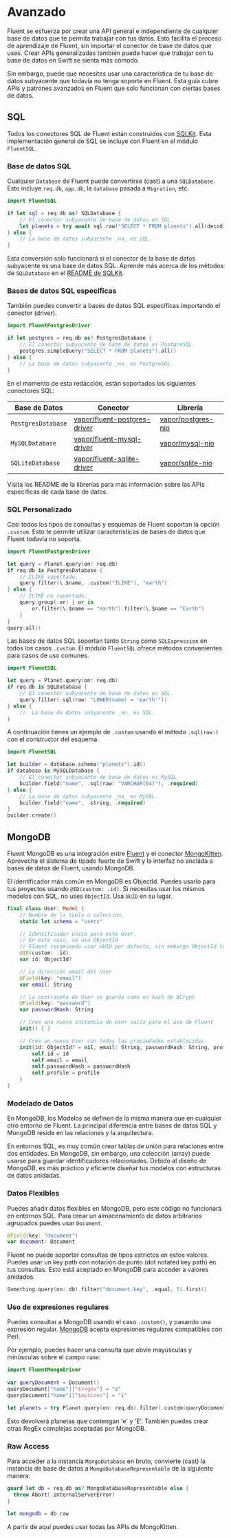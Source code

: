 # Avanzado

Fluent se esfuerza por crear una API general e independiente de cualquier base de datos que te permita trabajar con tus datos. Esto facilita el proceso de aprendizaje de Fluent, sin importar el conector de base de datos que uses. Crear APIs generalizadas también puede hacer que trabajar con tu base de datos en Swift se sienta más cómodo. 

Sin embargo, puede que necesites usar una característica de tu base de datos subyacente que todavía no tenga soporte en Fluent. Esta guía cubre APIs y patrones avanzados en Fluent que solo funcionan con ciertas bases de datos.

## SQL

Todos los conectores SQL de Fluent están construidos con [SQLKit](https://github.com/vapor/sql-kit). Esta implementación general de SQL se incluye con Fluent en el módulo `FluentSQL`.

### Base de datos SQL

Cualquier `Database` de Fluent puede convertirse (cast) a una `SQLDatabase`. Esto incluye `req.db`, `app.db`, la `database` pasada a `Migration`, etc. 

```swift
import FluentSQL

if let sql = req.db as? SQLDatabase {
    // El conector subyacente de base de datos es SQL.
    let planets = try await sql.raw("SELECT * FROM planets").all(decoding: Planet.self)
} else {
    // La base de datos subyacente _no_ es SQL.
}
```

Esta conversión solo funcionará si el conector de la base de datos subyacente es una base de datos SQL. Aprende más acerca de los métodos de `SQLDatabase` en el [README de SQLKit](https://github.com/vapor/sql-kit).

### Bases de datos SQL específicas

También puedes convertir a bases de datos SQL específicas importando el conector (driver). 

```swift
import FluentPostgresDriver

if let postgres = req.db as? PostgresDatabase {
    // El conector subyacente de base de datos es PostgreSQL.
    postgres.simpleQuery("SELECT * FROM planets").all()
} else {
    // La base de datos subyacente _no_ es PostgreSQL.
}
```

En el momento de esta redacción, están soportados los siguientes conectores SQL:

|Base de Datos|Conector|Librería|
|-|-|-|
|`PostgresDatabase`|[vapor/fluent-postgres-driver](https://github.com/vapor/fluent-postgres-driver)|[vapor/postgres-nio](https://github.com/vapor/postgres-nio)|
|`MySQLDatabase`|[vapor/fluent-mysql-driver](https://github.com/vapor/fluent-mysql-driver)|[vapor/mysql-nio](https://github.com/vapor/mysql-nio)|
|`SQLiteDatabase`|[vapor/fluent-sqlite-driver](https://github.com/vapor/fluent-sqlite-driver)|[vapor/sqlite-nio](https://github.com/vapor/sqlite-nio)|

Visita los README de la librerías para más información sobre las APIs específicas de cada base de datos.

### SQL Personalizado

Casi todos los tipos de consultas y esquemas de Fluent soportan la opción `.custom`. Esto te permite utilizar características de bases de datos que Fluent todavía no soporta.

```swift
import FluentPostgresDriver

let query = Planet.query(on: req.db)
if req.db is PostgresDatabase {
    // ILIKE soportado.
    query.filter(\.$name, .custom("ILIKE"), "earth")
} else {
    // ILIKE no soportado.
    query.group(.or) { or in
        or.filter(\.$name == "earth").filter(\.$name == "Earth")
    }
}
query.all()
```

Las bases de datos SQL soportan tanto `String` como `SQLExpression` en todos los casos `.custom`. El módulo `FluentSQL` ofrece métodos convenientes para casos de uso comunes.

```swift
import FluentSQL

let query = Planet.query(on: req.db)
if req.db is SQLDatabase {
    // El conector subyacente de base de datos es SQL.
    query.filter(.sql(raw: "LOWER(name) = 'earth'"))
} else {
    //  La base de datos subyacente _no_ es SQL.
}
```

A continuación tienes un ejemplo de `.custom` usando el método `.sql(raw:)` con el constructor del esquema.

```swift
import FluentSQL

let builder = database.schema("planets").id()
if database is MySQLDatabase {
    // El conector subyacente de base de datos es MySQL.
    builder.field("name", .sql(raw: "VARCHAR(64)"), .required)
} else {
    // La base de datos subyacente _no_ es MySQL.
    builder.field("name", .string, .required)
}
builder.create()
```

## MongoDB

Fluent MongoDB es una integración entre [Fluent](../fluent/overview.md) y el conector [MongoKitten](https://github.com/OpenKitten/MongoKitten/). Aprovecha el sistema de tipado fuerte de Swift y la interfaz no anclada a bases de datos de Fluent, usando MongoDB.

El identificador más común en MongoDB es ObjectId. Puedes usarlo para tus proyectos usando `@ID(custom: .id)`.
Si necesitas usar los mismos modelos con SQL, no uses `ObjectId`. Usa `UUID` en su lugar.

```swift
final class User: Model {
    // Nombre de la tabla o colección.
    static let schema = "users"

    // Identificador único para este User.
    // En este caso, se usa ObjectId
    // Fluent recomienda usar UUID por defecto, sin embargo ObjectId también está soportado
    @ID(custom: .id)
    var id: ObjectId?

    // La dirección email del User
    @Field(key: "email")
    var email: String

    // La contraseña de User se guarda como un hash de BCrypt
    @Field(key: "password")
    var passwordHash: String

    // Crea una nueva instancia de User vacía para el uso de Fluent
    init() { }

    // Crea un nuevo User con todas las propiedades establecidas.
    init(id: ObjectId? = nil, email: String, passwordHash: String, profile: Profile) {
        self.id = id
        self.email = email
        self.passwordHash = passwordHash
        self.profile = profile
    }
}
```

### Modelado de Datos

En MongoDB, los Modelos se definen de la misma manera que en cualquier otro entorno de Fluent. La principal diferencia entre bases de datos SQL y MongoDB reside en las relaciones y la arquitectura.

En entornos SQL, es muy común crear tablas de unión para relaciones entre dos entidades. En MongoDB, sin embargo, una colección (array) puede usarse para guardar identificadores relacionados. Debido al diseño de MongoDB, es más práctico y eficiente diseñar tus modelos con estructuras de datos anidadas.

### Datos Flexibles

Puedes añadir datos flexibles en MongoDB, pero este código no funcionará en entornos SQL.
Para crear un almacenamiento de datos arbitrarios agrupados puedes usar `Document`.

```swift
@Field(key: "document")
var document: Document
```

Fluent no puede soportar consultas de tipos estrictos en estos valores. Puedes usar un key path con notación de punto (dot notated key path) en tus consultas.
Esto está aceptado en MongoDB para acceder a valores anidados.

```swift
Something.query(on: db).filter("document.key", .equal, 5).first()
```
### Uso de expresiones regulares

Puedes consultar a MongoDB usando el caso `.custom()`, y pasando una expresión regular. [MongoDB](https://www.mongodb.com/docs/manual/reference/operator/query/regex/) acepta expresiones regulares compatibles con Perl. 

Por ejemplo, puedes hacer una consulta que obvie mayúsculas y minúsculas sobre el campo `name`:

```swift
import FluentMongoDriver
       
var queryDocument = Document()
queryDocument["name"]["$regex"] = "e"
queryDocument["name"]["$options"] = "i"

let planets = try Planet.query(on: req.db).filter(.custom(queryDocument)).all()
```

Esto devolverá planetas que contengan 'e' y 'E'. También puedes crear otras RegEx complejas aceptadas por MongoDB.

### Raw Access

Para acceder a la instancia `MongoDatabase` en bruto, convierte (cast) la instancia de base de datos a `MongoDatabaseRepresentable` de la siguiente manera:

```swift
guard let db = req.db as? MongoDatabaseRepresentable else {
  throw Abort(.internalServerError)
}

let mongodb = db.raw
```

A partir de aquí puedes usar todas las APIs de MongoKitten.
